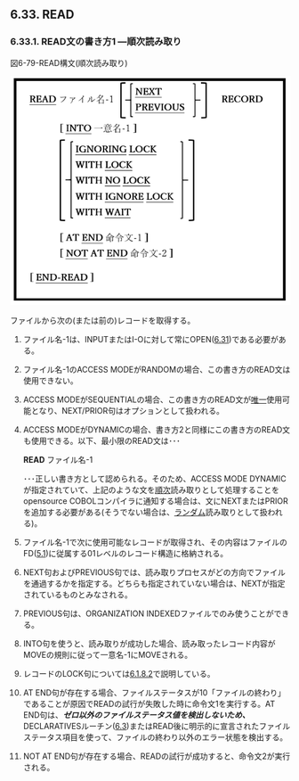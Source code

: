 ## 6.33. READ

### 6.33.1. READ文の書き方1 ―順次読み取り

図6-79-READ構文(順次読み取り)

![alt text](Image/6-79-Read.png)

ファイルから次の(または前の)レコードを取得する。

1. ファイル名-1は、INPUTまたはI-Oに対して常にOPEN([6.31](6-31.md))である必要がある。

2. ファイル名-1のACCESS MODEがRANDOMの場合、この書き方のREAD文は使用できない。

3. ACCESS MODEがSEQUENTIALの場合、この書き方のREAD文が<u>唯一</u>使用可能となり、NEXT/PRIOR句はオプションとして扱われる。

4. ACCESS MODEがDYNAMICの場合、書き方2と同様にこの書き方のREAD文も使用できる。以下、最小限のREAD文は･･･

    **READ** ファイル名-1

    ･･･正しい書き方として認められる。そのため、ACCESS MODE DYNAMICが指定されていて、上記のような文を<u>順次</u>読み取りとして処理することをopensource COBOLコンパイラに通知する場合は、文にNEXTまたはPRIORを追加する必要がある(そうでない場合は、<u>ランダム</u>読み取りとして扱われる)。

5. ファイル名-1で次に使用可能なレコードが取得され、その内容はファイルのFD([5.1](5-1.md#51-ファイル記述))に従属する01レベルのレコード構造に格納される。

6. NEXT句およびPREVIOUS句では、読み取りプロセスがどの方向でファイルを通過するかを指定する。どちらも指定されていない場合は、NEXTが指定されているものとみなされる。

7. PREVIOUS句は、ORGANIZATION INDEXEDファイルでのみ使うことができる。

8. INTO句を使うと、読み取りが成功した場合、読み取ったレコード内容がMOVEの規則に従って一意名-1にMOVEされる。

9. レコードのLOCK句については[6.1.8.2](6-1-8-2.md)で説明している。

10. AT END句が存在する場合、ファイルステータスが10「ファイルの終わり」であることが原因でREADの試行が失敗した時に命令文1を実行する。AT END句は、**_ゼロ以外のファイルステータス値を検出しないため、_** DECLARATIVESルーチン([6.3](6-3.md))またはREAD後に明示的に宣言されたファイルステータス項目を使って、ファイルの終わり以外のエラー状態を検出する。

11. NOT AT END句が存在する場合、READの試行が成功すると、命令文2が実行される。
